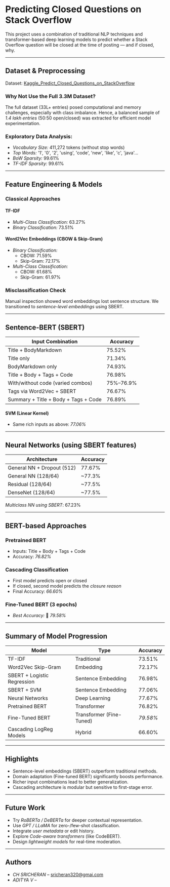 # Predicting Closed Questions on Stack Overflow

This project uses a combination of traditional NLP techniques and transformer-based deep learning models to predict whether a Stack Overflow question will be closed at the time of posting — and if closed, why.

---

##  Dataset & Preprocessing
Dataset: [Kaggle_Predict_Closed_Questions_on_StackOverflow](https://www.kaggle.com/c/predict-closed-questions-on-stack-overflow)
### Why Not Use the Full 3.3M Dataset?
The full dataset (33L+ entries) posed computational and memory challenges, especially with class imbalance. Hence, a balanced sample of *1.4 lakh entries* (50:50 open/closed) was extracted for efficient model experimentation.

### Exploratory Data Analysis:
- *Vocabulary Size:* 411,272 tokens (without stop words)
- *Top Words:* '1', '0', '2', 'using', 'code', 'new', 'like', 'c', 'java'...
- *BoW Sparsity:* 99.61%
- *TF-IDF Sparsity:* 99.61%

---

## Feature Engineering & Models

### Classical Approaches

#### TF-IDF
- *Multi-Class Classification:* 63.27%
- *Binary Classification:* 73.51%

#### Word2Vec Embeddings (CBOW & Skip-Gram)
- *Binary Classification:*
  - CBOW: 71.59%
  - Skip-Gram: 72.17%
- *Multi-Class Classification:*
  - CBOW: 61.68%
  - Skip-Gram: 61.97%

### Misclassification Check
Manual inspection showed word embeddings lost sentence structure. We transitioned to *sentence-level embeddings* using SBERT.

---

## Sentence-BERT (SBERT)

| Input Combination | Accuracy |
|-------------------|----------|
| Title + BodyMarkdown | 75.52% |
| Title only | 71.34% |
| BodyMarkdown only | 74.93% |
| Title + Body + Tags + Code | 76.98% |
| With/without code (varied combos) | 75%–76.9% |
| Tags via Word2Vec + SBERT | 76.67% |
| Summary + Title + Body + Tags + Code | 76.89% |

#### SVM (Linear Kernel)
- Same rich inputs as above: *77.06%*

---

## Neural Networks (using SBERT features)

| Architecture | Accuracy |
|--------------|----------|
| General NN + Dropout (512) | 77.67% |
| General NN (128/64) | ~77.3% |
| Residual (128/64) | ~77.5% |
| DenseNet (128/64) | ~77.5% |

*Multiclass NN using SBERT*: 67.23%

---

## BERT-based Approaches

### Pretrained BERT
- Inputs: Title + Body + Tags + Code
- Accuracy: *76.82%*

### Cascading Classification
- First model predicts open or closed
- If closed, second model predicts the *closure reason*
- Final Accuracy: *66.60%*

### Fine-Tuned BERT (3 epochs)
- *Best Accuracy:* 🎯 *79.58%*

---

## Summary of Model Progression

| Model | Type | Accuracy |
|-------|------|----------|
| TF-IDF | Traditional | 73.51% |
| Word2Vec Skip-Gram | Embedding | 72.17% |
| SBERT + Logistic Regression | Sentence Embedding | 76.98% |
| SBERT + SVM | Sentence Embedding | 77.06% |
| Neural Networks | Deep Learning | 77.67% |
| Pretrained BERT | Transformer | 76.82% |
| Fine-Tuned BERT | Transformer (Fine-Tuned) | *79.58%* |
| Cascading LogReg Models | Hybrid | 66.60% |

---

## Highlights

- Sentence-level embeddings (SBERT) outperform traditional methods.
- Domain adaptation (Fine-tuned BERT) significantly boosts performance.
- Richer input combinations lead to better generalization.
- Cascading architecture is modular but sensitive to first-stage error.

---

## Future Work

- Try *RoBERTa / DeBERTa* for deeper contextual representation.
- Use *GPT / LLaMA* for zero-/few-shot classification.
- Integrate *user metadata* or edit history.
- Explore *Code-aware transformers* (like CodeBERT).
- Design *lightweight models* for real-time moderation.

---

## Authors

- *CH SRICHERAN* – sricheran320@gmai.com
- *ADITYA V* –

